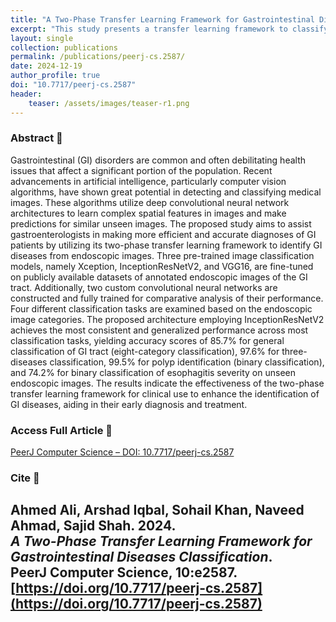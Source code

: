 ```yaml
---
title: "A Two-Phase Transfer Learning Framework for Gastrointestinal Diseases Classification"
excerpt: "This study presents a transfer learning framework to classify GI diseases from endoscopic images using deep learning models like InceptionResNetV2, Xception, and VGG16."
layout: single
collection: publications
permalink: /publications/peerj-cs.2587/
date: 2024-12-19
author_profile: true
doi: "10.7717/peerj-cs.2587"
header:
    teaser: /assets/images/teaser-r1.png
--- 
```


### Abstract 🧠
Gastrointestinal (GI) disorders are common and often debilitating health issues that affect a significant portion of the population. Recent advancements in artificial intelligence, particularly computer vision algorithms, have shown great potential in detecting and classifying medical images. These algorithms utilize deep convolutional neural network architectures to learn complex spatial features in images and make predictions for similar unseen images. The proposed study aims to assist gastroenterologists in making more efficient and accurate diagnoses of GI patients by utilizing its two-phase transfer learning framework to identify GI diseases from endoscopic images. Three pre-trained image classification models, namely Xception, InceptionResNetV2, and VGG16, are fine-tuned on publicly available datasets of annotated endoscopic images of the GI tract. Additionally, two custom convolutional neural networks are constructed and fully trained for comparative analysis of their performance. Four different classification tasks are examined based on the endoscopic image categories. The proposed architecture employing InceptionResNetV2 achieves the most consistent and generalized performance across most classification tasks, yielding accuracy scores of 85.7% for general classification of GI tract (eight-category classification), 97.6% for three-diseases classification, 99.5% for polyp identification (binary classification), and 74.2% for binary classification of esophagitis severity on unseen endoscopic images. The results indicate the effectiveness of the two-phase transfer learning framework for clinical use to enhance the identification of GI diseases, aiding in their early diagnosis and treatment.

### Access Full Article 🔗
[PeerJ Computer Science – DOI: 10.7717/peerj-cs.2587](https://doi.org/10.7717/peerj-cs.2587)

### Cite 📄
Ahmed Ali, Arshad Iqbal, Sohail Khan, Naveed Ahmad, Sajid Shah. 2024.  
*A Two-Phase Transfer Learning Framework for Gastrointestinal Diseases Classification*.  
PeerJ Computer Science, 10:e2587.  
[https://doi.org/10.7717/peerj-cs.2587](https://doi.org/10.7717/peerj-cs.2587)
---